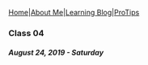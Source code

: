 
[Home](README)|[About Me](aboutme)|[Learning Blog](learningblog)|[ProTips](tips.a)

### Class 04
##### August 24, 2019 - Saturday

